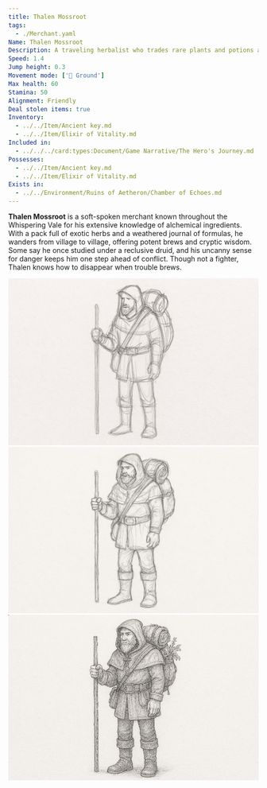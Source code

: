 ```yaml
---
title: Thalen Mossroot
tags:
  - ./Merchant.yaml
Name: Thalen Mossroot
Description: A traveling herbalist who trades rare plants and potions across the forest settlements.
Speed: 1.4
Jump height: 0.3
Movement mode: ['🏃 Ground']
Max health: 60
Stamina: 50
Alignment: Friendly
Deal stolen items: true
Inventory:
  - ../../Item/Ancient key.md
  - ../../Item/Elixir of Vitality.md
Included in:
  - ../../../card:types:Document/Game Narrative/The Hero's Journey.md
Possesses:
  - ../../Item/Ancient key.md
  - ../../Item/Elixir of Vitality.md
Exists in:
  - ../../Environment/Ruins of Aetheron/Chamber of Echoes.md
---
```


**Thalen Mossroot** is a soft-spoken merchant known throughout the Whispering Vale for his extensive knowledge of alchemical ingredients. With a pack full of exotic herbs and a weathered journal of formulas, he wanders from village to village, offering potent brews and cryptic wisdom. Some say he once studied under a reclusive druid, and his uncanny sense for danger keeps him one step ahead of conflict. Though not a fighter, Thalen knows how to disappear when trouble brews.

<img src="../../../files/thalen-mossroot-1.png" width="800"/>
<img src="../../../files/thalen-mossroot-2.png" width="800"/>
<img src="../../../files/thalen-mossroot-3.png" width="800"/>
